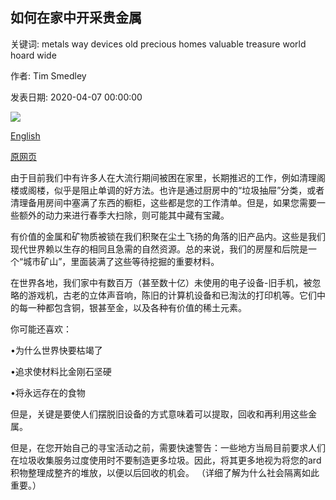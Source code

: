 ## 如何在家中开采贵金属

关键词: metals way devices old precious homes valuable treasure world hoard wide

作者: Tim Smedley

发表日期: 2020-04-07 00:00:00

![](https://ichef.bbci.co.uk/wwfeatures/live/624_351/images/live/p0/88/x0/p088x057.jpg)

[English](How%20to%20mine%20precious%20metals%20in%20your%20home.md)

[原网页](https://www.bbc.com/future/article/20200407-urban-mining-how-your-home-may-be-a-gold-mine)

由于目前我们中有许多人在大流行期间被困在家里，长期推迟的工作，例如清理阁楼或阁楼，似乎是阻止单调的好方法。也许是通过厨房中的“垃圾抽屉”分类，或者清理备用房间中塞满了东西的橱柜，这些都是您的工作清单。但是，如果您需要一些额外的动力来进行春季大扫除，则可能其中藏有宝藏。

有价值的金属和矿物质被锁在我们积聚在尘土飞扬的角落的旧产品内。这些是我们现代世界赖以生存的相同且急需的自然资源。总的来说，我们的房屋和后院是一个“城市矿山”，里面装满了这些等待挖掘的重要材料。

在世界各地，我们家中有数百万（甚至数十亿）未使用的电子设备-旧手机，被忽略的游戏机，古老的立体声音响，陈旧的计算机设备和已淘汰的打印机等。它们中的每一种都包含铜，银甚至金，以及各种有价值的稀土元素。

你可能还喜欢：

•为什么世界快要枯竭了

•追求使材料比金刚石坚硬

•将永远存在的食物

但是，关键是要使人们摆脱旧设备的方式意味着可以提取，回收和再利用这些金属。

但是，在您开始自己的寻宝活动之前，需要快速警告：一些地方当局目前要求人们在垃圾收集服务过度使用时不要制造更多垃圾。因此，将其更多地视为将您的ard积物整理成整齐的堆放，以便以后回收的机会。 （详细了解为什么社会隔离如此重要。）